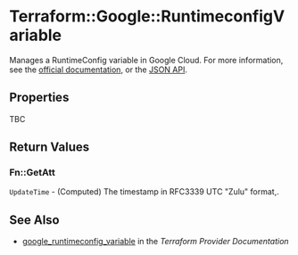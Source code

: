 # Terraform::Google::RuntimeconfigVariable

Manages a RuntimeConfig variable in Google Cloud. For more information, see the
[official documentation](https://cloud.google.com/deployment-manager/runtime-configurator/),
or the
[JSON API](https://cloud.google.com/deployment-manager/runtime-configurator/reference/rest/).

## Properties

TBC

## Return Values

### Fn::GetAtt

`UpdateTime` - (Computed) The timestamp in RFC3339 UTC "Zulu" format,.

## See Also

* [google_runtimeconfig_variable](https://www.terraform.io/docs/providers/google/r/runtimeconfig_variable.html) in the _Terraform Provider Documentation_